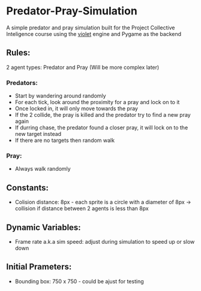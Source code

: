 # Predator-Pray-Simulation

A simple predator and pray simulation built for the Project Collective Inteligence course using the [violet](https://github.com/m-rots/violet) engine and Pygame as the backend

## Rules:
2 agent types: Predator and Pray (Will be more complex later)

### Predators:
- Start by wandering around randomly
- For each tick, look around the proximity for a pray and lock on to it
- Once locked in, it will only move towards the pray
- If the 2 collide, the pray is killed and the predator try to find a new pray again
- If durring chase, the predator found a closer pray, it will lock on to the new target instead
- If there are no targets then random walk

### Pray:
- Always walk randomly

## Constants:

- Colision distance: 8px - each sprite is a circle with a diameter of 8px -> collision if distance between 2 agents is less than 8px

## Dynamic Variables:

- Frame rate a.k.a sim speed: adjust during simulation to speed up or slow down 

## Initial Prameters:
- Bounding box: 750 x 750 - could be ajust for testing

